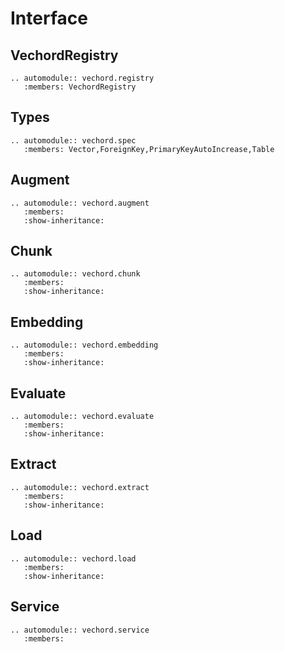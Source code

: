 # Interface

## VechordRegistry

```{eval-rst}
.. automodule:: vechord.registry
   :members: VechordRegistry
```

## Types

```{eval-rst}
.. automodule:: vechord.spec
   :members: Vector,ForeignKey,PrimaryKeyAutoIncrease,Table
```

## Augment

```{eval-rst}
.. automodule:: vechord.augment
   :members:
   :show-inheritance:
```

## Chunk

```{eval-rst}
.. automodule:: vechord.chunk
   :members:
   :show-inheritance:
```

## Embedding

```{eval-rst}
.. automodule:: vechord.embedding
   :members:
   :show-inheritance:
```

## Evaluate

```{eval-rst}
.. automodule:: vechord.evaluate
   :members:
   :show-inheritance:
```

## Extract

```{eval-rst}
.. automodule:: vechord.extract
   :members:
   :show-inheritance:
```

## Load

```{eval-rst}
.. automodule:: vechord.load
   :members:
   :show-inheritance:
```

## Service

```{eval-rst}
.. automodule:: vechord.service
   :members:
```
